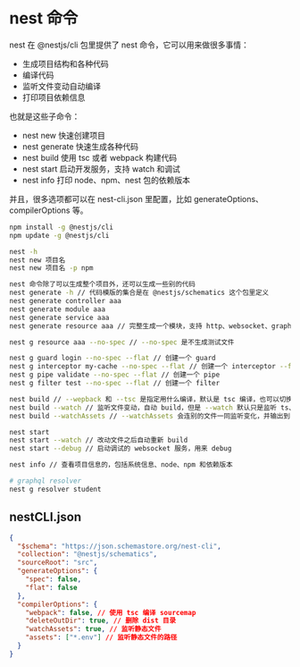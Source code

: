 # nest 命令

nest 在 @nestjs/cli 包里提供了 nest 命令，它可以用来做很多事情：

- 生成项目结构和各种代码
- 编译代码
- 监听文件变动自动编译
- 打印项目依赖信息

也就是这些子命令：

- nest new 快速创建项目
- nest generate 快速生成各种代码
- nest build 使用 tsc 或者 webpack 构建代码
- nest start 启动开发服务，支持 watch 和调试
- nest info 打印 node、npm、nest 包的依赖版本

并且，很多选项都可以在 nest-cli.json 里配置，比如 generateOptions、compilerOptions 等。

```bash
npm install -g @nestjs/cli
npm update -g @nestjs/cli

nest -h
nest new 项目名
nest new 项目名 -p npm

nest 命令除了可以生成整个项目外，还可以生成一些别的代码
nest generate -h // 代码模版的集合是在 @nestjs/schematics 这个包里定义
nest generate controller aaa
nest generate module aaa
nest generate service aaa
nest generate resource aaa // 完整生成一个模块，支持 http、websocket、graphql、tcp，支持是否生成 CRUD 代码

nest g resource aaa --no-spec // --no-spec 是不生成测试文件

nest g guard login --no-spec --flat // 创建一个 guard
nest g interceptor my-cache --no-spec --flat // 创建一个 interceptor --flat 是不生成 interceptors 目录
nest g pipe validate --no-spec --flat // 创建一个 pipe
nest g filter test --no-spec --flat // 创建一个 filter

nest build // --wepback 和 --tsc 是指定用什么编译，默认是 tsc 编译，也可以切换成 webpack。
nest build --watch // 监听文件变动，自动 build，但是 --watch 默认只是监听 ts、js 文件
nest build --watchAssets // --watchAssets 会连别的文件一同监听变化，并输出到 dist 目录，比如 md、yml 等文件。

nest start
nest start --watch // 改动文件之后自动重新 build
nest start --debug // 启动调试的 websocket 服务，用来 debug

nest info // 查看项目信息的，包括系统信息、node、npm 和依赖版本

# graphql resolver
nest g resolver student
```

## nestCLI.json

```json :nestCLI.json
{
  "$schema": "https://json.schemastore.org/nest-cli",
  "collection": "@nestjs/schematics",
  "sourceRoot": "src",
  "generateOptions": {
    "spec": false,
    "flat": false
  },
  "compilerOptions": {
    "webpack": false, // 使用 tsc 编译 sourcemap
    "deleteOutDir": true, // 删除 dist 目录
    "watchAssets": true, // 监听静态文件
    "assets": ["*.env"] // 监听静态文件的路径
  }
}

```
